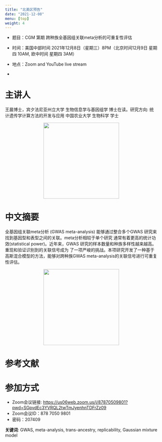 ```yaml
---
title: "北美区预告"
date: "2021-12-08"
menu: [top]
weight: 4
---
```


- 题目：CGM 第期 跨种族全基因组关联meta分析的可重复性评估

- 时间：美国中部时间 2021年12月8日（星期三）8PM（北京时间12月9日 星期四 10AM, 欧中时间 星期四 3AM）
- 地点：Zoom and YouTube live stream
- 
# 主讲人
王晨博士，宾夕法尼亚州立大学 生物信息学与基因组学 博士在读。研究方向: 统计遗传学计算方法的开发与应用
中国农业大学 生物科学 学士

<div align="center">
<img src="https://i.ibb.co/9Gk54tP/1.png" height=250>
</div>

# 中文摘要
全基因组关联meta分析 (GWAS meta-analysis) 能够通过整合多个GWAS 研究来找到基因型和表型之间的关联。meta分析相较于单个研究
通常有着更高的统计功效(statistical power)。近年来，GWAS 研究的样本数量和种族多样性越来越高。重现和验证识别到的关联信号成为
了一项严峻的挑战。本项研究开发了一种基于高斯混合模型的方法，能够对跨种族GWAS meta-analysis的关联信号进行可重复性评估。


<div align="center">
<img src="https://i.ibb.co/YWGLTVY/1.png" height=250>
</div>

# 参考文献


# 参加方式
- Zoom会议链接: https://us06web.zoom.us/j/87870509801?pwd=SGpvdEc3YVRQL2twTmJyenhnTDFrZz09
- Zoom会议ID：878 7050 9801
- 密码：207409

**关键词**: 
GWAS, meta-analysis, trans-ancestry, replicability, Gaussian mixture model

